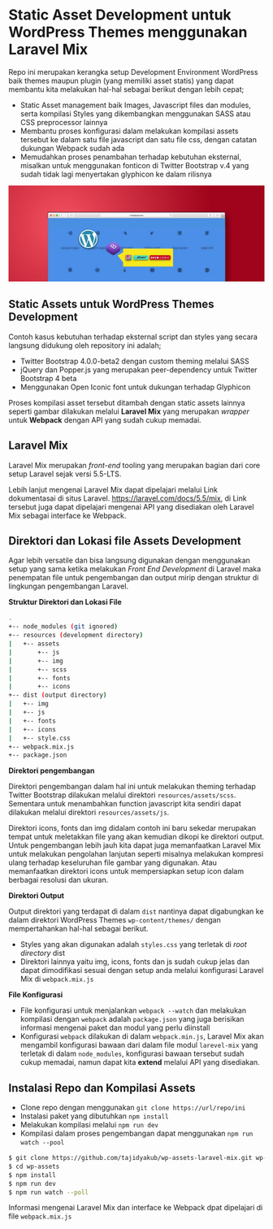 # Static Asset Development untuk WordPress Themes menggunakan Laravel Mix

Repo ini merupakan kerangka setup Development Environment WordPress baik themes maupun plugin (yang memiliki asset statis) yang dapat membantu kita melakukan hal-hal sebagai berikut dengan lebih cepat;

* Static Asset management baik Images, Javascript files dan modules, serta kompilasi Styles yang dikembangkan menggunakan SASS atau CSS preprocessor lainnya
* Membantu proses konfigurasi dalam melakukan kompilasi assets tersebut ke dalam satu file javascript dan satu file css, dengan catatan dukungan Webpack sudah ada
* Memudahkan proses penambahan terhadap kebutuhan eksternal, misalkan untuk menggunakan fonticon di Twitter Bootstrap v.4 yang sudah tidak lagi menyertakan glyphicon ke dalam rilisnya

![WP Assets dan Laravel Mix](wp-assets-laravel-mix.jpg)

## Static Assets untuk WordPress Themes Development

Contoh kasus kebutuhan terhadap eksternal script dan styles yang secara langsung didukung oleh repository ini adalah;

* Twitter Bootstrap 4.0.0-beta2 dengan custom theming melalui SASS
* jQuery dan Popper.js yang merupakan peer-dependency untuk Twitter Bootstrap 4 beta
* Menggunakan Open Iconic font untuk dukungan terhadap Glyphicon

Proses kompilasi asset tersebut ditambah dengan static assets lainnya seperti gambar dilakukan melalui **Laravel Mix** yang merupakan *wrapper* untuk **Webpack** dengan API yang sudah cukup memadai.

## Laravel Mix

Laravel Mix merupakan *front-end* tooling yang merupakan bagian dari core setup Laravel sejak versi 5.5-LTS.

Lebih lanjut mengenai Laravel Mix dapat dipelajari melalui Link dokumentasai di situs Laravel. https://laravel.com/docs/5.5/mix, di Link tersebut juga dapat dipelajari mengenai API yang disediakan oleh Laravel Mix sebagai interface ke Webpack.

## Direktori dan Lokasi file Assets Development

Agar lebih versatile dan bisa langsung digunakan dengan menggunakan setup yang sama ketika melakukan *Front End Development* di Laravel maka penempatan file untuk pengembangan dan output mirip dengan struktur di lingkungan pengembangan Laravel.

**Struktur Direktori dan Lokasi File**

``` bash
.
+-- node_modules (git ignored)
+-- resources (development directory)
|	+-- assets
|		+-- js
|		+-- img
|		+-- scss
|		+-- fonts
|		+-- icons
+-- dist (output directory)
|	+-- img
|	+-- js
|	+-- fonts
|	+-- icons
|	+-- style.css
+-- webpack.mix.js
+-- package.json
```

**Direktori pengembangan**

Direktori pengembangan dalam hal ini untuk melakukan theming terhadap Twitter Bootstrap dilakukan melalui direktori `resources/assets/scss`. Sementara untuk menambahkan function javascript kita sendiri dapat dilakukan melalui direktori `resources/assets/js`.

Direktori icons, fonts dan img didalam contoh ini baru sekedar merupakan tempat untuk meletakkan file yang akan kemudian dikopi ke direktori output. Untuk pengembangan lebih jauh kita dapat juga memanfaatkan Laravel Mix untuk melakukan pengolahan lanjutan seperti misalnya melakukan kompresi ulang terhadap keseluruhan file gambar yang digunakan. Atau memanfaatkan direktori icons untuk mempersiapkan setup icon dalam berbagai resolusi dan ukuran.

**Direktori Output**

Output direktori yang terdapat di dalam `dist` nantinya dapat digabungkan ke dalam direktori WordPress Themes `wp-content/themes/` dengan mempertahankan hal-hal sebagai berikut.

* Styles yang akan digunakan adalah `styles.css` yang terletak di *root directory* dist
* Direktori lainnya yaitu img, icons, fonts dan js sudah cukup jelas dan dapat dimodifikasi sesuai dengan setup anda melalui konfigurasi Laravel Mix di `webpack.mix.js`

**File Konfigurasi**

* File konfigurasi untuk menjalankan `webpack --watch` dan melakukan kompilasi dengan `webpack` adalah `package.json` yang juga berisikan informasi mengenai paket dan modul yang perlu diinstall
* Konfigurasi `webpack` dilakukan di dalam `webpack.min.js`, Laravel Mix akan mengambil konfigurasi bawaan dari dalam file modul `larevel-mix` yang terletak di dalam `node_modules`, konfigurasi bawaan tersebut sudah cukup memadai, namun dapat kita **extend** melalui API yang disediakan.

## Instalasi Repo dan Kompilasi Assets

* Clone repo dengan menggunakan `git clone https://url/repo/ini`
* Instalasi paket yang dibutuhkan `npm install`
* Melakukan kompilasi melalui `npm run dev`
* Kompilasi dalam proses pengembangan dapat menggunakan `npm run watch --pool`

``` bash
$ git clone https://github.com/tajidyakub/wp-assets-laravel-mix.git wp-assets
$ cd wp-assets
$ npm install
$ npm run dev
$ npm run watch --poll
```
Informasi mengenai Laravel Mix dan interface ke Webpack dpat dipelajari di file `webpack.mix.js`

